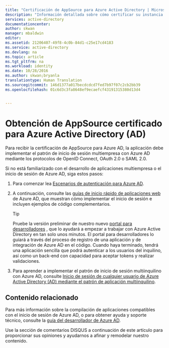 ```yaml
---
title: "Certificación de AppSource para Azure Active Directory | Microsoft Docs"
description: "Información detallada sobre cómo certificar su instancia de AppSource de la aplicación para Azure Active Directory."
services: active-directory
documentationcenter: 
author: skwan
manager: mbaldwin
editor: 
ms.assetid: 21206407-49f8-4c0b-84d1-c25e17cd4183
ms.service: active-directory
ms.devlang: na
ms.topic: article
ms.tgt_pltfrm: na
ms.workload: identity
ms.date: 10/28/2016
ms.author: skwan;bryanla
translationtype: Human Translation
ms.sourcegitcommit: 146d1377a017becdcdcd7fed7b97f07c2cb2bb39
ms.openlocfilehash: 01c6d3c3fa8648ef9ecaefcf43191315380d13d4


---
```

# <a name="how-to-get-appsource-certified-for-azure-active-directory-ad"></a>Obtención de AppSource certificado para Azure Active Directory (AD)
Para recibir la certificación de AppSource para Azure AD, la aplicación debe implementar el patrón de inicio de sesión multiempresa con Azure AD mediante los protocolos de OpenID Connect, OAuth 2.0 o SAML 2.0. 

Si no está familiarizado con el desarrollo de aplicaciones multiempresa o el inicio de sesión de Azure AD, siga estos pasos:

1. Para comenzar lea [Escenarios de autenticación para Azure AD][AAD-Auth-Scenarios-Browser-To-WebApp].  
2. A continuación, consulte las [guías de inicio rápido de aplicaciones web][AAD-QuickStart-Web-Apps] de Azure AD, que muestran cómo implementar el inicio de sesión e incluyen ejemplos de código complementarios. 
   
   > [!TIP]
   > Pruebe la versión preliminar de nuestro nuevo [portal para desarrolladores](https://identity.microsoft.com/Docs/Web) , que lo ayudará a empezar a trabajar con Azure Active Directory en tan solo unos minutos.  El portal para desarrolladores lo guiará a través del proceso de registro de una aplicación y de integración de Azure AD en el código.  Cuando haya terminado, tendrá una aplicación sencilla que podrá autenticar a los usuarios del inquilino, así como un back-end con capacidad para aceptar tokens y realizar validaciones.
   > 
   > 
3. Para aprender a implementar el patrón de inicio de sesión multiinquilino con Azure AD, consulte [Inicio de sesión de cualquier usuario de Azure Active Directory (AD) mediante el patrón de aplicación multiinquilino][AAD-Howto-Multitenant-Overview].

## <a name="related-content"></a>Contenido relacionado
Para más información sobre la compilación de aplicaciones compatibles con el inicio de sesión de Azure AD, o para obtener ayuda y soporte técnico, consulte la [guía del desarrollador de Azure AD][AAD-Dev-Guide].

Use la sección de comentarios DISQUS a continuación de este artículo para proporcionar sus opiniones y ayudarnos a afinar y remodelar nuestro contenido.

<!--Reference style links -->
[AAD-Auth-Scenarios]: ./active-directory-authentication-scenarios.md
[AAD-Auth-Scenarios-Browser-To-WebApp]: ./active-directory-authentication-scenarios.md#web-browser-to-web-application
[AAD-Dev-Guide]: ./active-directory-developers-guide.md
[AAD-Howto-Multitenant-Overview]: ./active-directory-devhowto-multi-tenant-overview.md
[AAD-QuickStart-Web-Apps]: ./active-directory-developers-guide.md#web-application-quick-start-guides


<!--Image references-->













<!--HONumber=Dec16_HO4-->



